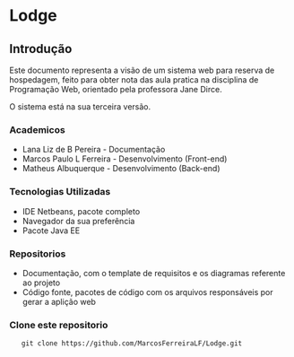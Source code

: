 # Lodge

## Introdução
Este documento representa a visão de um sistema web para reserva de hospedagem, feito para obter nota das aula pratica na disciplina de Programação Web, orientado pela professora Jane Dirce.

O sistema está na sua terceira versão.

### Academicos
- Lana Liz de B Pereira - Documentação
- Marcos Paulo L Ferreira - Desenvolvimento (Front-end)
- Matheus Albuquerque - Desenvolvimento (Back-end)


### Tecnologias Utilizadas
- IDE Netbeans, pacote completo
- Navegador da sua preferência
- Pacote Java EE



### Repositorios
- Documentação, com o template de requisitos e os diagramas referente ao projeto
- Código fonte, pacotes de código com os arquivos responsáveis por gerar a aplição web

 
### Clone este repositorio
 ```
	git clone https://github.com/MarcosFerreiraLF/Lodge.git 
 ```

